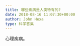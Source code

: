```yaml
---
title: 哪些疾病是人类特有的?
date: 2018-08-16 11:07:30+00:00
author: John Hexa
type: 科学答集
---
```

心理疾病。


